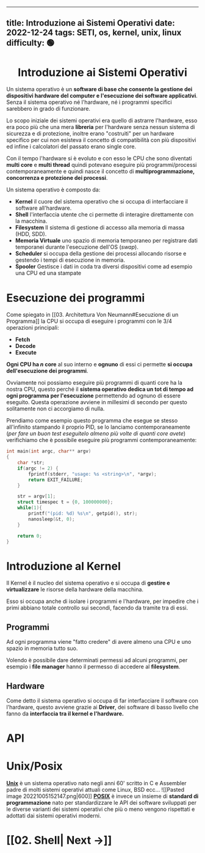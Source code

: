 
---
title: Introduzione ai Sistemi Operativi
date: 2022-12-24
tags: SETI, os, kernel, unix, linux
difficulty: 🟢
---

<h1  style="text-align: center;">Introduzione ai Sistemi Operativi </h1>

Un sistema operativo è un **software di base che consente la gestione dei dispositivi hardware del computer e l'esecuzione dei software applicativi**. Senza il sistema operativo né l'hardware, né i programmi specifici sarebbero in grado di funzionare.

Lo scopo iniziale dei sistemi operativi era quello di astrarre l'hardware, esso era poco più che una mera **libreria** per l'hardware senza nessun sistema di sicurezza e di protezione, inoltre erano "costruiti" per un hardware specifico per cui non esisteva il concetto di compatibilità con più dispositivi ed infine i calcolatori del passato erano single core.

Con il tempo l'hardware si è evoluto e con esso le CPU che sono diventati **multi core** e **multi thread** quindi potevano eseguire più programmi/processi contemporaneamente e quindi nasce il concetto di **multiprogrammazione, concorrenza e protezione dei processi**.

Un sistema operativo è composto da:
- **Kernel** il cuore del sistema operativo che si occupa di interfacciare il software all'hardware.
- **Shell** l'interfaccia utente che ci permette di interagire direttamente con la macchina.
- **Filesystem** Il sistema di gestione di accesso alla memoria di massa (HDD, SDD).
- **Memoria Virtuale** uno spazio di memoria temporaneo per registrare dati temporanei durante l'esecuzione dell'OS (*swap*).
- **Scheduler** si occupa della gestione dei processi allocando risorse e gestendo i tempi di esecuzione in memoria.
- **Spooler** Gestisce i dati in coda tra diversi dispositivi come ad esempio una CPU ed una stampate


# Esecuzione dei programmi 

Come spiegato in [[03. Architettura Von Neumann#Esecuzione di un Programma]] la CPU si occupa di eseguire i programmi con le 3/4  operazioni principali:
- **Fetch**
- **Decode**
- **Execute**

 **Ogni CPU ha $n$ core** al suo interno e **ognuno** di essi ci permette **si occupa dell'esecuzione dei programmi**.

Ovviamente noi possiamo eseguire più programmi di quanti core ha la nostra CPU, questo perché il **sistema operativo dedica un tot di tempo ad ogni programma per l'esecuzione** permettendo ad ognuno di essere eseguito.
Questa operazione avviene in millesimi di secondo per questo solitamente non ci accorgiamo di nulla.

Prendiamo come esempio questo programma che esegue se stesso all'infinito stampando il proprio PID, se lo lanciamo contemporaneamente (*per fare un buon test eseguitelo almeno più volte di quanti core avete*) verifichiamo che è possibile eseguire più programmi contemporaneamente:
```c
int main(int argc, char** argv)
{
	char *str;
	if(argc != 2) {
		fprintf(stderr, "usage: %s <string>\n", *argv);
		return EXIT_FAILURE;
	}

	str = argv[1];
	struct timespec t = {0, 100000000};
	while(1){
		printf("(pid: %d) %s\n", getpid(), str);
		nanosleep(&t, 0);
	}

	return 0;
}
```


# Introduzione al Kernel

Il Kernel è il nucleo del sistema operativo e si occupa di **gestire e virtualizzare** le risorse della hardware della macchina.

Esso si occupa anche di isolare i programmi e l'hardware, per impedire che i primi abbiano totale controllo sui secondi, facendo da tramite tra di essi.

## Programmi

Ad ogni programma viene "fatto credere" di avere almeno una CPU e uno spazio in memoria tutto suo.

Volendo è possibile dare determinati permessi ad alcuni programmi, per esempio i **file manager** hanno il permesso di accedere al **filesystem**.

## Hardware

Come detto il sistema operativo si occupa di far interfacciare il software con l'hardware, questo avviene grazie ai **Driver**, dei software di basso livello che fanno da **interfaccia tra il kernel e l'hardware.**


# API



# Unix/Posix

**[Unix](https://en.wikipedia.org/wiki/Unix)** è un sistema operativo nato negli anni 60' scritto in C e Assembler padre di molti sistemi operativi attuali come Linux, BSD ecc...
![[Pasted image 20221005152147.png|600]]
**[POSIX](https://en.wikipedia.org/wiki/POSIX)** è invece un insieme di **standard di programmazione** nato per standardizzare le API dei software sviluppati per le diverse varianti dei sistemi operativi che più o meno vengono rispettati e adottati dai sistemi operativi moderni.



# [[02. Shell| Next →]]


